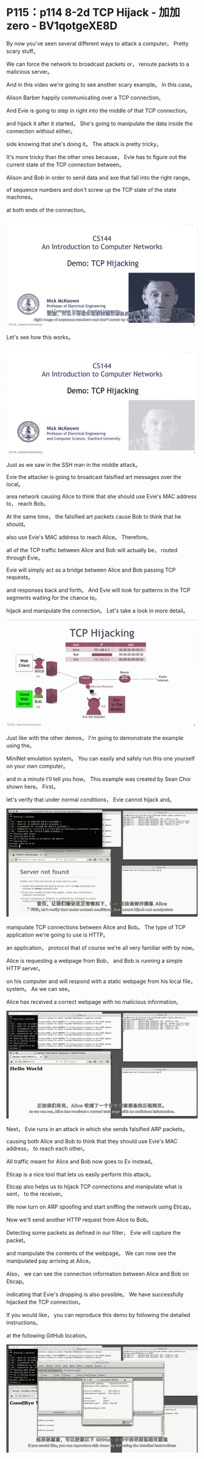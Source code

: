 # P115：p114 8-2d TCP Hijack - 加加zero - BV1qotgeXE8D

 By now you've seen several different ways to attack a computer。 Pretty scary stuff。

 We can force the network to broadcast packets or， reroute packets to a malicious server。

 And in this video we're going to see another scary example。 In this case。

 Alison Barber happily communicating over a TCP connection。

 And Evie is going to step in right into the middle of that TCP connection。

 and hijack it after it started。 She's going to manipulate the data inside the connection without either。

 side knowing that she's doing it。 The attack is pretty tricky。

 It's more tricky than the other ones because， Evie has to figure out the current state of the TCP connection between。

 Alison and Bob in order to send data and axe that fall into the right range。

 of sequence numbers and don't screw up the TCP state of the state machines。

 at both ends of the connection。

![](img/38d80783c5606d957884c38c393be3da_1.png)

 Let's see how this works。

![](img/38d80783c5606d957884c38c393be3da_3.png)

 Just as we saw in the SSH man in the middle attack。

 Evie the attacker is going to broadcast falsified art messages over the local。

 area network causing Alice to think that she should use Evie's MAC address to， reach Bob。

 At the same time， the falsified art packets cause Bob to think that he should。

 also use Evie's MAC address to reach Alice。 Therefore。

 all of the TCP traffic between Alice and Bob will actually be， routed through Evie。

 Evie will simply act as a bridge between Alice and Bob passing TCP requests。

 and responses back and forth。 And Evie will look for patterns in the TCP segments waiting for the chance to。

 hijack and manipulate the connection。 Let's take a look in more detail。



![](img/38d80783c5606d957884c38c393be3da_5.png)

 Just like with the other demos， I'm going to demonstrate the example using the。

 MiniNet emulation system。 You can easily and safely run this one yourself on your own computer。

 and in a minute I'll tell you how。 This example was created by Sean Choi shown here。 First。

 let's verify that under normal conditions， Evie cannot hijack and。



![](img/38d80783c5606d957884c38c393be3da_7.png)

 manipulate TCP connections between Alice and Bob。 The type of TCP application we're going to use is HTTP。

 an application， protocol that of course we're all very familiar with by now。

 Alice is requesting a webpage from Bob， and Bob is running a simple HTTP server。

 on his computer and will respond with a static webpage from his local file， system。 As we can see。

 Alice has received a correct webpage with no malicious information。



![](img/38d80783c5606d957884c38c393be3da_9.png)

 Next， Evie runs in an attack in which she sends falsified ARP packets。

 causing both Alice and Bob to think that they should use Evie's MAC address， to reach each other。

 All traffic meant for Alice and Bob now goes to Ev instead。

 Eticap is a nice tool that lets us easily perform this attack。

 Eticap also helps us to hijack TCP connections and manipulate what is sent， to the receiver。

 We now turn on ARP spoofing and start sniffing the network using Eticap。

 Now we'll send another HTTP request from Alice to Bob。

 Detecting some packets as defined in our filter， Evie will capture the packet。

 and manipulate the contents of the webpage。 We can now see the manipulated pay arriving at Alice。

 Also， we can see the connection information between Alice and Bob on Eticap。

 indicating that Evie's dropping is also possible。 We have successfully hijacked the TCP connection。

 If you would like， you can reproduce this demo by following the detailed instructions。

 at the following GitHub location。

![](img/38d80783c5606d957884c38c393be3da_11.png)